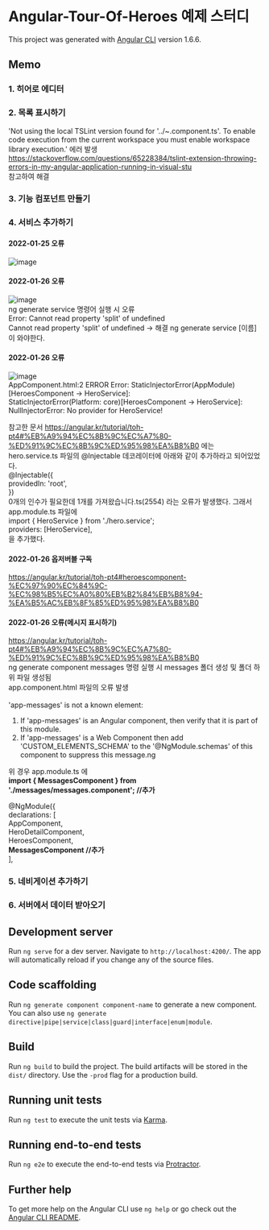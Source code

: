 # Angular-Tour-Of-Heroes 예제 스터디

This project was generated with [Angular CLI](https://github.com/angular/angular-cli) version 1.6.6.

## Memo

### 1. 히어로 에디터
### 2. 목록 표시하기

'Not using the local TSLint version found for '../~.component.ts'. To enable code execution from the current workspace you must enable workspace library execution.' 에러 발생</br>
https://stackoverflow.com/questions/65228384/tslint-extension-throwing-errors-in-my-angular-application-running-in-visual-stu</br>참고하여 해결
### 3. 기능 컴포넌트 만들기
### 4. 서비스 추가하기

#### 2022-01-25 오류
![image](https://user-images.githubusercontent.com/80866883/150944288-ddf23577-4704-41a9-8cee-20ee9bab717a.png)

#### 2022-01-26 오류</br>
![image](https://user-images.githubusercontent.com/80866883/151084808-63967f7a-dd4b-4319-a660-d77e5d9014e3.png)</br>
ng generate service 명령어 실행 시 오류</br>
Error: Cannot read property 'split' of undefined</br>
Cannot read property 'split' of undefined
-> 해결 ng generate service [이름] 이 와야한다.

#### 2022-01-26 오류</br>
![image](https://user-images.githubusercontent.com/80866883/151089337-23f0c964-cca1-4d79-9402-4e3cc8fdad79.png)</br>
AppComponent.html:2 ERROR Error: StaticInjectorError(AppModule)[HeroesComponent -> HeroService]: </br>
  StaticInjectorError(Platform: core)[HeroesComponent -> HeroService]: </br>
    NullInjectorError: No provider for HeroService!</br>
    
참고한 문서 https://angular.kr/tutorial/toh-pt4#%EB%A9%94%EC%8B%9C%EC%A7%80-%ED%91%9C%EC%8B%9C%ED%95%98%EA%B8%B0 에는 hero.service.ts 파일의 @Injectable 데코레이터에 아래와 같이 추가하라고 되어있었다.</br>
@Injectable({</br>
  providedIn: 'root',</br>
})</br>
0개의 인수가 필요한데 1개를 가져왔습니다.ts(2554) 라는 오류가 발생했다.
그래서 app.module.ts 파일에</br>
import { HeroService } from './hero.service'; </br>
providers: [HeroService], </br>
을 추가했다.

#### 2022-01-26 옵저버블 구독
https://angular.kr/tutorial/toh-pt4#heroescomponent-%EC%97%90%EC%84%9C-%EC%98%B5%EC%A0%80%EB%B2%84%EB%B8%94-%EA%B5%AC%EB%8F%85%ED%95%98%EA%B8%B0

#### 2022-01-26 오류(메시지 표시하기)</br>
https://angular.kr/tutorial/toh-pt4#%EB%A9%94%EC%8B%9C%EC%A7%80-%ED%91%9C%EC%8B%9C%ED%95%98%EA%B8%B0</br>
ng generate component messages 명령 실행 시 messages 폴더 생성 및 폴더 하위 파일 생성됨</br>
app.component.html 파일의 오류 발생</br>
<app-messages></app-messages></br>
'app-messages' is not a known element:</br>
1. If 'app-messages' is an Angular component, then verify that it is part of this module.</br>
2. If 'app-messages' is a Web Component then add 'CUSTOM_ELEMENTS_SCHEMA' to the '@NgModule.schemas' of this component to suppress this message.ng</br>

위 경우 app.module.ts 에 </br>
**import { MessagesComponent } from './messages/messages.component'; //추가 </br>**

@NgModule({</br>
  declarations: [</br>
    AppComponent,</br>
    HeroDetailComponent,</br>
    HeroesComponent,</br>
    **MessagesComponent //추가** </br>
  ],</br>

### 5. 네비게이션 추가하기
### 6. 서버에서 데이터 받아오기


## Development server

Run `ng serve` for a dev server. Navigate to `http://localhost:4200/`. The app will automatically reload if you change any of the source files.

## Code scaffolding

Run `ng generate component component-name` to generate a new component. You can also use `ng generate directive|pipe|service|class|guard|interface|enum|module`.

## Build

Run `ng build` to build the project. The build artifacts will be stored in the `dist/` directory. Use the `-prod` flag for a production build.

## Running unit tests

Run `ng test` to execute the unit tests via [Karma](https://karma-runner.github.io).

## Running end-to-end tests

Run `ng e2e` to execute the end-to-end tests via [Protractor](http://www.protractortest.org/).

## Further help

To get more help on the Angular CLI use `ng help` or go check out the [Angular CLI README](https://github.com/angular/angular-cli/blob/master/README.md).
